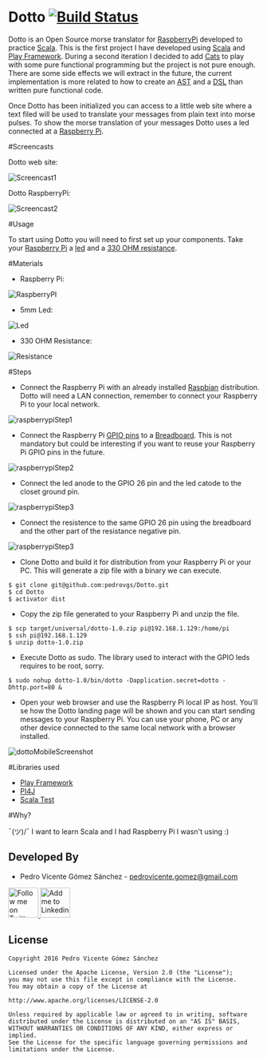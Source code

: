 Dotto [![Build Status](https://travis-ci.org/pedrovgs/Dotto.svg?branch=master)](https://travis-ci.org/pedrovgs/Dotto)
=================================

Dotto is an Open Source morse translator for [RaspberryPi][raspberrypi] developed to practice [Scala][scala]. This is the first project I have developed using [Scala][scala] and [Play Framework][playframework]. During a second iteration I decided to add [Cats](https://github.com/typelevel/cats) to play with some pure functional programming but the project is not pure enough. There are some side effects we will extract in the future, the current implementation is more related to how to create an [AST](https://en.wikipedia.org/wiki/Abstract_syntax_tree) and a [DSL](https://en.wikipedia.org/wiki/Domain-specific_language) than written pure functional code.

Once Dotto has been initialized you can access to a little web site where a text filed will be used to translate your messages from plain text into morse pulses. To show the morse translation of your messages Dotto uses a led connected at a [Raspberry Pi][raspberrypi].

#Screencasts

Dotto web site:

![Screencast1][screencast1]

Dotto RaspberryPi:

![Screencast2][screencast2]

#Usage

To start using Dotto you will need to first set up your components. Take your [Raspberry Pi][raspberrypi] a [led][led] and a [330 OHM resistance][resistance]. 

#Materials

* Raspberry Pi:

![RaspberryPI][raspberryPiImage]

* 5mm Led:

![Led][led]

* 330 OHM Resistance:

![Resistance][resistance]

#Steps

* Connect the Raspberry Pi with an already installed [Raspbian][raspbian] distribution. Dotto will need a LAN connection, remember to connect your Raspberry Pi to your local network.

![raspberrypiStep1][raspberryScreenshot1]

* Connect the Raspberry Pi [GPIO pins][gpio] to a [Breadboard][breadboard]. This is not mandatory but could be interesting if you want to reuse your Raspberry Pi GPIO pins in the future. 

![raspberrypiStep2][raspberryScreenshot2]

* Connect the led anode to the GPIO 26 pin and the led catode to the closet ground pin.

![raspberrypiStep3][raspberryScreenshot3]

* Connect the resistence to the same GPIO 26 pin using the breadboard and the other part of the resistance negative pin.

![raspberrypiStep3][raspberryScreenshot4]

* Clone Dotto and build it for distribution from your Raspberry Pi or your PC. This will generate a zip file with a binary we can execute.

```
$ git clone git@github.com:pedrovgs/Dotto.git
$ cd Dotto
$ activator dist
```

* Copy the zip file generated to your Raspberry Pi and unzip the file.

```
$ scp target/universal/dotto-1.0.zip pi@192.168.1.129:/home/pi
$ ssh pi@192.168.1.129
$ unzip dotto-1.0.zip
```

* Execute Dotto as sudo. The library used to interact with the GPIO leds requires to be root, sorry.

```
$ sudo nohup dotto-1.0/bin/dotto -Dapplication.secret=dotto -Dhttp.port=80 &
```

* Open your web browser and use the Raspberry Pi local IP as host. You'll se how the Dotto landing page will be shown and you can start sending messages to your Raspberry Pi. You can use your phone, PC or any other device connected to the same local network with a browser installed.

![dottoMobileScreenshot][dottoMobileScreenshot]

#Libraries used

* [Play Framework][playframework]
* [PI4J][pi4j]
* [Scala Test][scalatest]

#Why?

¯\(ツ)/¯ I want to learn Scala and I had Raspberry Pi I wasn't using :)


Developed By
------------

* Pedro Vicente Gómez Sánchez - <pedrovicente.gomez@gmail.com>

<a href="https://twitter.com/pedro_g_s">
  <img alt="Follow me on Twitter" src="https://image.freepik.com/iconos-gratis/twitter-logo_318-40209.jpg" height="60" width="60"/>
</a>
<a href="https://es.linkedin.com/in/pedrovgs">
  <img alt="Add me to Linkedin" src="https://image.freepik.com/iconos-gratis/boton-del-logotipo-linkedin_318-84979.png" height="60" width="60"/>
</a>

License
-------

    Copyright 2016 Pedro Vicente Gómez Sánchez

    Licensed under the Apache License, Version 2.0 (the "License");
    you may not use this file except in compliance with the License.
    You may obtain a copy of the License at

    http://www.apache.org/licenses/LICENSE-2.0

    Unless required by applicable law or agreed to in writing, software
    distributed under the License is distributed on an "AS IS" BASIS,
    WITHOUT WARRANTIES OR CONDITIONS OF ANY KIND, either express or implied.
    See the License for the specific language governing permissions and
    limitations under the License.
   
   
[playframework]: https://www.playframework.com/
[scala]: scala-lang.org
[raspberrypi]: https://www.raspberrypi.org/
[screencast1]: ./art/dottoScreencast.gif
[screencast2]: ./art/dottoRaspberrypiScreencast.gif
[led]: https://cdn.shopify.com/s/files/1/1040/8806/products/amarilloclaro5mm_c789318f-e943-4d0f-ae4f-96ff47544b06.jpeg?v=1454364402
[resistance]: https://shop.mchobby.be/116-large_default/resistance-10-kohms-10-pce.jpg
[raspberryPiImage]: https://www.adafruit.com/includes/templates/adafruit2013/images/little_pi.png
[raspbian]: https://www.raspbian.org/
[gpio]: https://www.raspberrypi.org/documentation/usage/gpio/
[breadboard]: https://en.wikipedia.org/wiki/Breadboard
[raspberryScreenshot1]: ./art/raspberryScreenshot1.jpg
[raspberryScreenshot2]: ./art/raspberryScreenshot2.jpg
[raspberryScreenshot3]: ./art/raspberryScreenshot3.jpg
[raspberryScreenshot4]: ./art/raspberryScreenshot4.jpg
[dottoMobileScreenshot]: ./art/dottoMobileScreenshot.png
[pi4j]: http://pi4j.com/
[scalatest]: http://www.scalatest.org/
